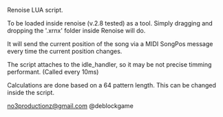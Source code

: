 Renoise LUA script.

To be loaded inside renoise (v.2.8 tested) as a tool. Simply dragging and dropping the '.xrnx' folder inside Renoise will do.

It will send the current position of the song via a MIDI SongPos message every time the current position changes.

The script attaches to the idle_handler, so it may be not precise timming performant. (Called every 10ms)

Calculations are done based on a 64 pattern length. This can be changed inside the script.

no3productionz@gmail.com
@deblockgame
